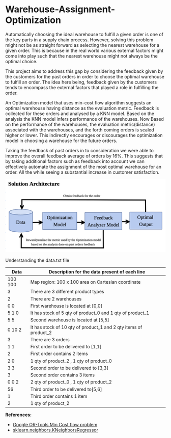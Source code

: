 # Warehouse-Assignment-Optimization


Automatically choosing the ideal warehouse to fulfill a given order is one of the key parts in a supply chain process. However, solving this problem might not be as straight forward as selecting the nearest warehouse for a given order. This is because in the real world various external factors might come into play such that the nearest warehouse might not always be the optimal choice. 

This project aims to address this gap by considering the feedback given by the customers for the past orders in order to choose the optimal warehouse to fulfill an order. The idea here being, feedback given by the customers tends to encompass the external factors that played a role in fulfilling the order. 

An Optimization model that uses min-cost flow algorithm suggests an optimal warehouse having distance as the evaluation metric. Feedback is collected for these orders and analysed by a KNN model. Based on the analysis the KNN model infers performance of the warehouses. Now Based on the performance of the warehouses, the evaluation metric(distance) associated with the warehouses, and the forth coming orders is scaled higher or lower. This indirectly encourages or discourages the optimization model in choosing a warehouse for the future orders. 

Taking the feedback of past orders in to consideration we were able to improve the overall feedback average of orders by 16%. This suggests that by taking additional factors such as feedback into account we can effectively automate the assignment of the most optimal warehouse for an order. All the while seeing a substantial increase in customer satisfaction.


![diagram](https://github.com/AshokRaja10/Warehouse-Assignent-Optimization/blob/main/images/solution_architecrure.png?raw=true)

Understanding the data.txt file

|Data    |Description for the data present of each line                     |
|------- | ------------------------------------------------------
|100 100 | Map region: 100 x 100 area on Cartesian coordinate               |
|3       | There are 3 different product types                              |
|2       | There are 2 warehouses                                           |
|0 0     | First warehouse is located at [0,0]                              |
|5 1 0   | It has stock of 5 qty of product_0 and 1 qty of product_1        |
|5 5     | Second warehouse is located at [5,5]                             |
|0 10 2  | It has stock of 10 qty of product_1 and 2 qty items of product_2 |
|3 		 | There are 3 orders                                               |
|1 1 	 | First order to be delivered to [1,1]                             |
|2 		 | First order contains 2 items                                     |
|2 0 	 | 1 qty of product_2 , 1 qty of product_0                          |
|3 3     | Second order to be delivered to [3,3]                            |
|3       | Second order contains 3 items                                    |
|0 0 2   | 2 qty of product_0 , 1 qty of product_2                          |
|56   	 | Third order to be delivered to[5,6]                              |
|1   	 | Third order contains 1 item                                      |
|2   	 | 1 qty of product_2                                               |


**References:**

* [Google OR-Tools Min Cost flow problem](https://developers.google.com/optimization/flow/assignment_min_cost_flow)
* [sklearn.neighbors.KNeighborsRegressor](https://scikit-learn.org/stable/modules/generated/sklearn.neighbors.KNeighborsRegressor.html#examples-using-sklearn-neighbors-kneighborsregressor)
